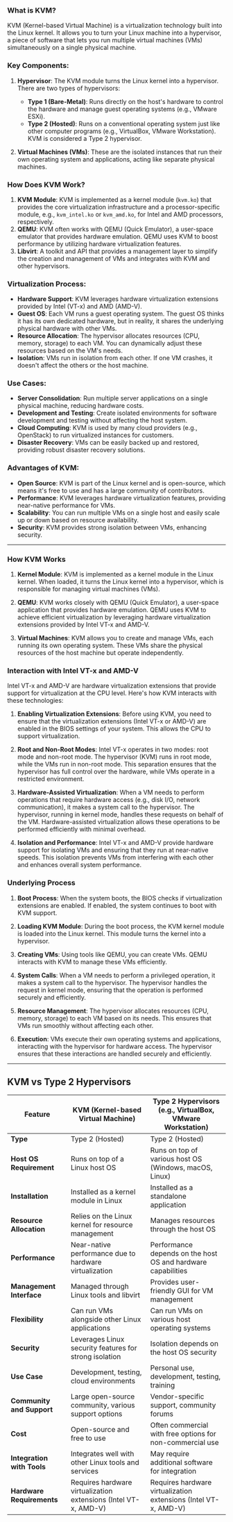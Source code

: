 
### What is KVM?
KVM (Kernel-based Virtual Machine) is a virtualization technology built into the Linux kernel. It allows you to turn your Linux machine into a hypervisor, a piece of software that lets you run multiple virtual machines (VMs) simultaneously on a single physical machine.

### Key Components:
1. **Hypervisor**: The KVM module turns the Linux kernel into a hypervisor. There are two types of hypervisors:
   - **Type 1 (Bare-Metal)**: Runs directly on the host's hardware to control the hardware and manage guest operating systems (e.g., VMware ESXi).
   - **Type 2 (Hosted)**: Runs on a conventional operating system just like other computer programs (e.g., VirtualBox, VMware Workstation). KVM is considered a Type 2 hypervisor.

2. **Virtual Machines (VMs)**: These are the isolated instances that run their own operating system and applications, acting like separate physical machines.

### How Does KVM Work?
1. **KVM Module**: KVM is implemented as a kernel module (`kvm.ko`) that provides the core virtualization infrastructure and a processor-specific module, e.g., `kvm_intel.ko` or `kvm_amd.ko`, for Intel and AMD processors, respectively.
2. **QEMU**: KVM often works with QEMU (Quick Emulator), a user-space emulator that provides hardware emulation. QEMU uses KVM to boost performance by utilizing hardware virtualization features.
3. **Libvirt**: A toolkit and API that provides a management layer to simplify the creation and management of VMs and integrates with KVM and other hypervisors.

### Virtualization Process:
- **Hardware Support**: KVM leverages hardware virtualization extensions provided by Intel (VT-x) and AMD (AMD-V).
- **Guest OS**: Each VM runs a guest operating system. The guest OS thinks it has its own dedicated hardware, but in reality, it shares the underlying physical hardware with other VMs.
- **Resource Allocation**: The hypervisor allocates resources (CPU, memory, storage) to each VM. You can dynamically adjust these resources based on the VM's needs.
- **Isolation**: VMs run in isolation from each other. If one VM crashes, it doesn't affect the others or the host machine.

### Use Cases:
- **Server Consolidation**: Run multiple server applications on a single physical machine, reducing hardware costs.
- **Development and Testing**: Create isolated environments for software development and testing without affecting the host system.
- **Cloud Computing**: KVM is used by many cloud providers (e.g., OpenStack) to run virtualized instances for customers.
- **Disaster Recovery**: VMs can be easily backed up and restored, providing robust disaster recovery solutions.

### Advantages of KVM:
- **Open Source**: KVM is part of the Linux kernel and is open-source, which means it's free to use and has a large community of contributors.
- **Performance**: KVM leverages hardware virtualization features, providing near-native performance for VMs.
- **Scalability**: You can run multiple VMs on a single host and easily scale up or down based on resource availability.
- **Security**: KVM provides strong isolation between VMs, enhancing security.

---

### How KVM Works

1. **Kernel Module**: KVM is implemented as a kernel module in the Linux kernel. When loaded, it turns the Linux kernel into a hypervisor, which is responsible for managing virtual machines (VMs).

2. **QEMU**: KVM works closely with QEMU (Quick Emulator), a user-space application that provides hardware emulation. QEMU uses KVM to achieve efficient virtualization by leveraging hardware virtualization extensions provided by Intel VT-x and AMD-V.

3. **Virtual Machines**: KVM allows you to create and manage VMs, each running its own operating system. These VMs share the physical resources of the host machine but operate independently.

### Interaction with Intel VT-x and AMD-V

Intel VT-x and AMD-V are hardware virtualization extensions that provide support for virtualization at the CPU level. Here's how KVM interacts with these technologies:

1. **Enabling Virtualization Extensions**: Before using KVM, you need to ensure that the virtualization extensions (Intel VT-x or AMD-V) are enabled in the BIOS settings of your system. This allows the CPU to support virtualization.

2. **Root and Non-Root Modes**: Intel VT-x operates in two modes: root mode and non-root mode. The hypervisor (KVM) runs in root mode, while the VMs run in non-root mode. This separation ensures that the hypervisor has full control over the hardware, while VMs operate in a restricted environment.

3. **Hardware-Assisted Virtualization**: When a VM needs to perform operations that require hardware access (e.g., disk I/O, network communication), it makes a system call to the hypervisor. The hypervisor, running in kernel mode, handles these requests on behalf of the VM. Hardware-assisted virtualization allows these operations to be performed efficiently with minimal overhead.

4. **Isolation and Performance**: Intel VT-x and AMD-V provide hardware support for isolating VMs and ensuring that they run at near-native speeds. This isolation prevents VMs from interfering with each other and enhances overall system performance.

### Underlying Process

1. **Boot Process**: When the system boots, the BIOS checks if virtualization extensions are enabled. If enabled, the system continues to boot with KVM support.

2. **Loading KVM Module**: During the boot process, the KVM kernel module is loaded into the Linux kernel. This module turns the kernel into a hypervisor.

3. **Creating VMs**: Using tools like QEMU, you can create VMs. QEMU interacts with KVM to manage these VMs efficiently.

4. **System Calls**: When a VM needs to perform a privileged operation, it makes a system call to the hypervisor. The hypervisor handles the request in kernel mode, ensuring that the operation is performed securely and efficiently.

5. **Resource Management**: The hypervisor allocates resources (CPU, memory, storage) to each VM based on its needs. This ensures that VMs run smoothly without affecting each other.

6. **Execution**: VMs execute their own operating systems and applications, interacting with the hypervisor for hardware access. The hypervisor ensures that these interactions are handled securely and efficiently.

---

## KVM vs Type 2 Hypervisors

| Feature                     | KVM (Kernel-based Virtual Machine) | Type 2 Hypervisors (e.g., VirtualBox, VMware Workstation) |
|-----------------------------|-----------------------------------|---------------------------------------------------------|
| **Type**                    | Type 2 (Hosted)                   | Type 2 (Hosted)                                         |
| **Host OS Requirement**     | Runs on top of a Linux host OS    | Runs on top of various host OS (Windows, macOS, Linux)  |
| **Installation**            | Installed as a kernel module in Linux | Installed as a standalone application                   |
| **Resource Allocation**     | Relies on the Linux kernel for resource management | Manages resources through the host OS                   |
| **Performance**             | Near-native performance due to hardware virtualization | Performance depends on the host OS and hardware capabilities |
| **Management Interface**    | Managed through Linux tools and libvirt | Provides user-friendly GUI for VM management            |
| **Flexibility**             | Can run VMs alongside other Linux applications | Can run VMs on various host operating systems           |
| **Security**                | Leverages Linux security features for strong isolation | Isolation depends on the host OS security               |
| **Use Case**                | Development, testing, cloud environments | Personal use, development, testing, training            |
| **Community and Support**   | Large open-source community, various support options | Vendor-specific support, community forums               |
| **Cost**                    | Open-source and free to use       | Often commercial with free options for non-commercial use |
| **Integration with Tools**  | Integrates well with other Linux tools and services | May require additional software for integration         |
| **Hardware Requirements**   | Requires hardware virtualization extensions (Intel VT-x, AMD-V) | Requires hardware virtualization extensions (Intel VT-x, AMD-V) |
